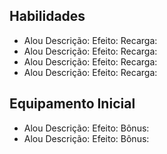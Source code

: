 ## Habilidades
- Alou
	Descrição:
	Efeito:
	Recarga:
- Alou
	Descrição:
	Efeito:
	Recarga:
- Alou
	Descrição:
	Efeito:
	Recarga:
- Alou
	Descrição:
	Efeito:
	Recarga:
## Equipamento Inicial
- Alou
	Descrição:
	Efeito:
	Bônus:
- Alou
	Descrição:
	Efeito:
	Bônus:
